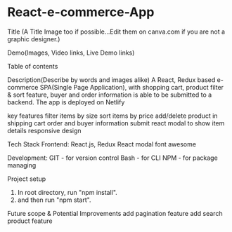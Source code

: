 # React-e-commerce-App

Title (A Title Image too if possible…Edit them on canva.com if you are not a graphic designer.)

Demo(Images, Video links, Live Demo links)

Table of contents

Description(Describe by words and images alike)
A React, Redux based e-commerce SPA(Single Page Application), with shopping cart, product filter & sort feature, buyer and order information is able to be submitted to a backend.
The app is deployed on Netlify

key features
filter items by size
sort items by price
add/delete product in shipping cart
order and buyer information submit
react modal to show item details
responsive design

Tech Stack
Frontend:
React.js,
Redux
React modal
font awesome

Development:
GIT - for version control
Bash - for CLI
NPM - for package managing

Project setup

1. In root directory, run "npm install".
2. and then run "npm start".

Future scope & Potential Improvements
add pagination feature
add search product feature
